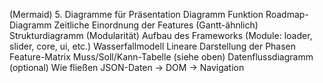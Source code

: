 (Mermaid)
5. Diagramme für Präsentation
Diagramm	Funktion
Roadmap-Diagramm	Zeitliche Einordnung der Features (Gantt-ähnlich)
Strukturdiagramm (Modularität)	Aufbau des Frameworks (Module: loader, slider, core, ui, etc.)
Wasserfallmodell	Lineare Darstellung der Phasen
Feature-Matrix	Muss/Soll/Kann-Tabelle (siehe oben)
Datenflussdiagramm (optional)	Wie fließen JSON-Daten → DOM → Navigation